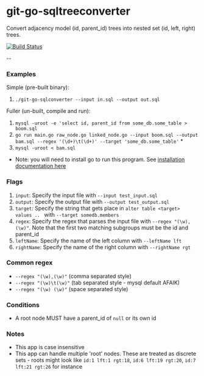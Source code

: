 # git-go-sqltreeconverter
Convert adjacency model (id, parent_id) trees into nested set (id, left, right) trees.

[![Build Status](https://travis-ci.org/jadekler/git-go-sqltreeconverter.svg)](https://travis-ci.org/jadekler/git-go-sqltreeconverter)

--

### Examples

Simple (pre-built binary):

1. `./git-go-sqlconverter --input in.sql --output out.sql`

Fuller (un-built, compile and run):

1. `mysql -uroot -e 'select id, parent_id from some_db.some_table > boom.sql`
1. `go run main.go raw_node.go linked_node.go --input boom.sql --output bam.sql --regex '(\d+)\t(\d+)' --target 'some_db.some_table'` *
1. `mysql -uroot < bam.sql`

* Note: you will need to install go to run this program. See [installation documentation here](https://golang.org/doc/install)

### Flags

1. `input`: Specify the input file with `--input test_input.sql`
1. `output`: Specify the output file with `--output test_output.sql`
1. `target`: Specify the string that gets place in `alter table <target> values .. ` with `--target somedb.members`
1. `regex`: Specify the regex that parses the input file with `--regex "(\w),(\w)"`. Note that the first two matching subgroups must be the id and parent_id
1. `leftName`: Specify the name of the left column with `--leftName lft`
1. `rightName`: Specify the name of the right column with `--rightName rgt`

### Common regex

- `--regex "(\w),(\w)"` (comma separated style)
- `--regex "(\w)\t(\w)"` (tab separated style - mysql default AFAIK)
- `--regex "(\w) (\w)"` (space separated style)

### Conditions

- A root node MUST have a parent_id of `null` or its own id

### Notes

- This app is case insensitive
- This app can handle multiple 'root' nodes. These are treated as discrete sets - roots might look like `id:1 lft:1 rgt:18`, `id:6 lft:19 rgt:20`, `id:7 lft:21 rgt:26` for instance